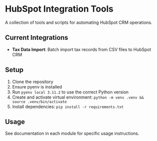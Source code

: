 # HubSpot Integration Tools

A collection of tools and scripts for automating HubSpot CRM operations.

## Current Integrations

- **Tax Data Import**: Batch import tax records from CSV files to HubSpot CRM

## Setup

1. Clone the repository
2. Ensure pyenv is installed
3. Run `pyenv local 3.11.2` to use the correct Python version
4. Create and activate virtual environment: `python -m venv .venv && source .venv/bin/activate`
5. Install dependencies: `pip install -r requirements.txt`

## Usage

See documentation in each module for specific usage instructions.
